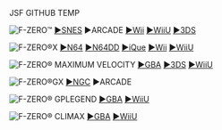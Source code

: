 JSF GITHUB TEMP

<!--

<details>
<summary>layout: page
title: ""
permalink: https://jeuxsf.github.io/JSF/nintendo/fzero/

</details>
  
#### hidden field with metadata

-->

![F-ZERO™](https://www.mobygames.com/images/covers/l/41005-f-zero-snes-front-cover.png)
[►SNES]() ►ARCADE [►Wii]() [►WiiU]() [►3DS]()

![F-ZERO®X](https://www.mobygames.com/images/covers/l/6976-f-zero-x-nintendo-64-front-cover.jpg)
[►N64]() [►N64DD]() [►iQue]() [►Wii]() [►WiiU]()

![F-ZERO® MAXIMUM VELOCITY](https://www.mobygames.com/images/covers/l/37385-f-zero-maximum-velocity-game-boy-advance-front-cover.jpg)
[►GBA]() [►3DS]() [►WiiU]()

![F-ZERO®GX](https://www.mobygames.com/images/covers/l/24195-f-zero-gx-gamecube-front-cover.jpg)
[►NGC]() ►ARCADE

![F-ZERO® GPLEGEND](https://www.mobygames.com/images/covers/l/59930-f-zero-gp-legend-game-boy-advance-front-cover.jpg)
[►GBA]() [►WiiU]()

![F-ZERO® CLIMAX](https://cdromance.com/wp-content/uploads/2018/11/61758_front.jpg)
[►GBA]() [►WiiU]()
